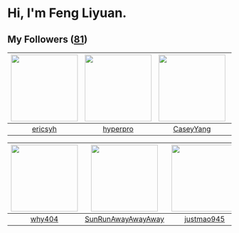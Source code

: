# Hi, I'm Feng Liyuan.

## My Followers ([81](https://github.com/SunRunAway?tab=followers))

| <img src="https://avatars3.githubusercontent.com/u/10498732?v=4" width="150" height="150" /> | <img src="https://avatars1.githubusercontent.com/u/2445111?v=4" width="150" height="150" /> | <img src="https://avatars1.githubusercontent.com/u/2445114?v=4" width="150" height="150" /> | <img src="https://avatars1.githubusercontent.com/u/4661589?v=4" width="150" height="150" /> |
| :------------------------------------------------------------------------------------------: | :-----------------------------------------------------------------------------------------: | :-----------------------------------------------------------------------------------------: | :-----------------------------------------------------------------------------------------: |
|                             [ericsyh](https://github.com/ericsyh)                            |                           [hyperpro](https://github.com/hyperpro)                           |                          [CaseyYang](https://github.com/CaseyYang)                          |                      [IceCoffee2013](https://github.com/IceCoffee2013)                      |

| <img src="https://avatars2.githubusercontent.com/u/35111?v=4" width="150" height="150" /> | <img src="https://avatars1.githubusercontent.com/u/51537937?v=4" width="150" height="150" /> | <img src="https://avatars3.githubusercontent.com/u/619331?v=4" width="150" height="150" /> | <img src="https://avatars3.githubusercontent.com/u/1457382?v=4" width="150" height="150" /> |
| :---------------------------------------------------------------------------------------: | :------------------------------------------------------------------------------------------: | :----------------------------------------------------------------------------------------: | :-----------------------------------------------------------------------------------------: |
|                            [why404](https://github.com/why404)                            |                  [SunRunAwayAwayAway](https://github.com/SunRunAwayAwayAway)                 |                         [justmao945](https://github.com/justmao945)                        |                         [lintianzhi](https://github.com/lintianzhi)                         |
